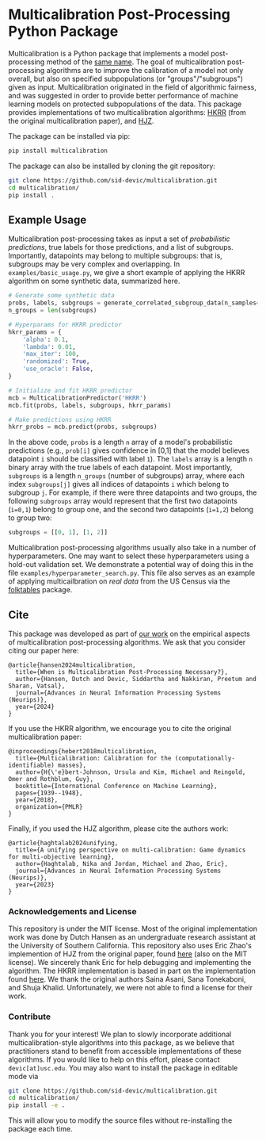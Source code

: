 # Multicalibration Post-Processing Python Package
Multicalibration is a Python package that implements a model post-processing method of the [same name](https://arxiv.org/abs/1711.08513).
The goal of multicalibration post-processing algorithms are to improve the calibration of a model not only overall, but also on specified subpopulations (or "groups"/"subgroups") given as input.
Multicalibration originated in the field of algorithmic fairness, and was suggested in order to provide better performance of machine learning models on protected subpopulations of the data.
This package provides implementations of two multicalibration algorithms: [HKRR](https://arxiv.org/abs/1711.08513) (from the original multicalibration paper), and [HJZ](https://arxiv.org/abs/2302.10863).

The package can be installed via pip:
```bash
pip install multicalibration
```
The package can also be installed by cloning the git repository:
```bash
git clone https://github.com/sid-devic/multicalibration.git
cd multicalibration/
pip install .
```

## Example Usage
Multicalibration post-processing takes as input a set of _probabilistic predictions_, true labels for those predictions, and a list of subgroups.
Importantly, datapoints may belong to multiple subgroups: that is, subgroups may be very complex and overlapping.
In `examples/basic_usage.py`, we give a short example of applying the HKRR algorithm on some synthetic data, summarized here.
```python
# Generate some synthetic data
probs, labels, subgroups = generate_correlated_subgroup_data(n_samples=1000)
n_groups = len(subgroups)

# Hyperparams for HKRR predictor
hkrr_params = {
    'alpha': 0.1,
    'lambda': 0.01,
    'max_iter': 100,
    'randomized': True,
    'use_oracle': False,
}

# Initialize and fit HKRR predictor
mcb = MulticalibrationPredictor('HKRR')
mcb.fit(probs, labels, subgroups, hkrr_params)

# Make predictions using HKRR
hkrr_probs = mcb.predict(probs, subgroups)
```
In the above code, `probs` is a length `n` array of a model's probabilistic predictions (e.g., `prob[i]` gives confidence in [0,1] that the model believes datapoint `i` should be classified with label `1`).
The `labels` array is a length `n` binary array with the true labels of each datapoint. 
Most importantly, `subgroups` is a length `n_groups` (number of subgroups) array, where each index `subgroups[j]` gives all indices of datapoints `i` which belong to subgroup `j`.
For example, if there were three datapoints and two groups, the following `subgroups` array would represent that the first two datapoints (`i=0,1`) belong to group one, and the second two datapoints (`i=1,2`) belong to group two:
```python
subgroups = [[0, 1], [1, 2]]
```

Multicalibration post-processing algorithms usually also take in a number of hyperparameters. One may want to select these hyperparameters using a hold-out validation set. We demonstrate a potential way of doing this in the file `examples/hyperparameter_search.py`.
This file also serves as an example of applying multicailbration on _real data_ from the US Census via the [folktables](https://github.com/socialfoundations/folktables) package.

## Cite
This package was developed as part of [our work](https://arxiv.org/abs/2406.06487) on the empirical aspects of multicalibration post-processing algorithms. We ask that you consider citing our paper here:
```
@article{hansen2024multicalibration,
  title={When is Multicalibration Post-Processing Necessary?},
  author={Hansen, Dutch and Devic, Siddartha and Nakkiran, Preetum and Sharan, Vatsal},
  journal={Advances in Neural Information Processing Systems (Neurips)},
  year={2024}
}
```

If you use the HKRR algorithm, we encourage you to cite the original multicalibration paper:
```
@inproceedings{hebert2018multicalibration,
  title={Multicalibration: Calibration for the (computationally-identifiable) masses},
  author={H{\'e}bert-Johnson, Ursula and Kim, Michael and Reingold, Omer and Rothblum, Guy},
  booktitle={International Conference on Machine Learning},
  pages={1939--1948},
  year={2018},
  organization={PMLR}
}
```

Finally, if you used the HJZ algorithm, please cite the authors work:
```
@article{haghtalab2024unifying,
  title={A unifying perspective on multi-calibration: Game dynamics for multi-objective learning},
  author={Haghtalab, Nika and Jordan, Michael and Zhao, Eric},
  journal={Advances in Neural Information Processing Systems (Neurips)},
  year={2023}
}
```

### Acknowledgements and License
This repository is under the MIT license. Most of the original implementation work was done by Dutch Hansen as an undergraduate research assistant at the University of Southern California.
This repository also uses Eric Zhao's implemention of HJZ from the original paper, found [here](https://github.com/ericzhao28/multicalibration) (also on the MIT license).
We sincerely thank Eric for help debugging and implementing the algorithm.
The HKRR implementation is based in part on the implementation found [here](https://github.com/sanatonek/fairness-and-callibration/tree/893c9738bf8e01d089568b1d7a56a8b53037e5fb). We thank the original authors Saina Asani, Sana Tonekaboni, and Shuja Khalid. Unfortunately, we were not able to find a license for their work.

### Contribute
Thank you for your interest!
We plan to slowly incorporate additional multicalibration-style algorithms into this package, as we believe that practitioners stand to benefit from accessible implementations of these algorithms.
If you would like to help on this effort, please contact `devic[at]usc.edu`. You may also want to install the package in editable mode via
```bash
git clone https://github.com/sid-devic/multicalibration.git
cd multicalibration/
pip install -e .
```
This will allow you to modify the source files without re-installing the package each time.